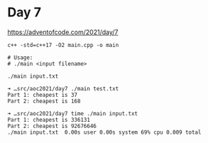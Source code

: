 # Day 7

https://adventofcode.com/2021/day/7

```
c++ -std=c++17 -O2 main.cpp -o main

# Usage:
# ./main <input filename>

./main input.txt
```

```
➜ …src/aoc2021/day7 ./main test.txt
Part 1: cheapest is 37
Part 2: cheapest is 168

➜ …src/aoc2021/day7 time ./main input.txt
Part 1: cheapest is 336131
Part 2: cheapest is 92676646
./main input.txt  0.00s user 0.00s system 69% cpu 0.009 total
```
